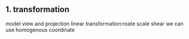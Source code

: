 ## 1. transformation
model view and projection
linear transformation:roate scale shear 
we can use homogenous coordinate
